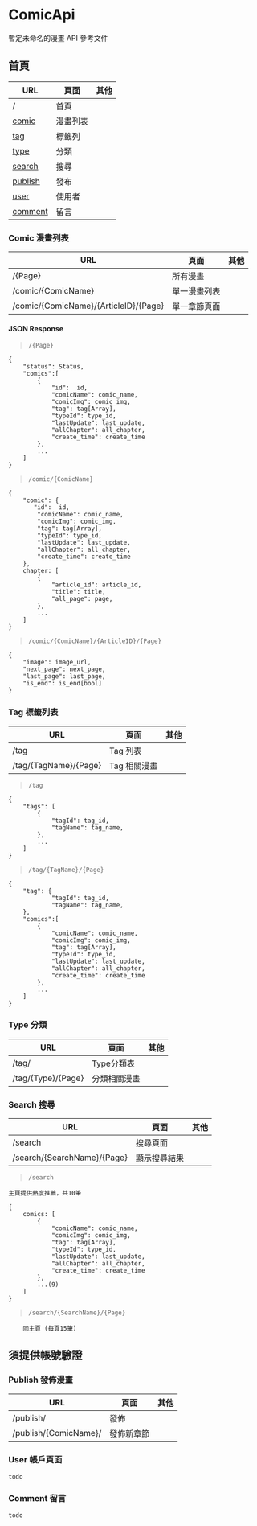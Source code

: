 # ComicApi
暫定未命名的漫畫 API 參考文件

## 首頁

URL | 頁面 | 其他 
--- | --- | --- |
/ | 首頁 | 
[comic](#Comic) | 漫畫列表 | 
[tag](#Tag) | 標籤列 | 
[type](#Type) | 分類 |
[search](#Search) | 搜尋 |
[publish](#Publish) | 發布 |
[user](#User) | 使用者 |
[comment](#Comment) |留言 |

### <a name="Comic"></a>Comic 漫畫列表

URL | 頁面 | 其他 
--- | --- | --- |
/{Page} | 所有漫畫 | 
/comic/{ComicName} | 單一漫畫列表 |
/comic/{ComicName}/{ArticleID}/{Page} | 單一章節頁面 | 


#### JSON Response
>`/{Page}`

```
{
    "status": Status,
    "comics":[
        {
            "id":  id,
            "comicName": comic_name,
            "comicImg": comic_img,
            "tag": tag[Array],
            "typeId": type_id,
            "lastUpdate": last_update,
            "allChapter": all_chapter,
            "create_time": create_time
        },
        ...
    ]
}
```
>`/comic/{ComicName}`

```
{
    "comic": {
       "id":  id,
        "comicName": comic_name,
        "comicImg": comic_img,
        "tag": tag[Array],
        "typeId": type_id,
        "lastUpdate": last_update,
        "allChapter": all_chapter,
        "create_time": create_time
    },
    chapter: [
        {
            "article_id": article_id,
            "title": title,
            "all_page": page,
        },
        ...
    ]
}
```
>`/comic/{ComicName}/{ArticleID}/{Page}`

```
{
    "image": image_url,
    "next_page": next_page,
    "last_page": last_page,
    "is_end": is_end[bool]
}
```

### <a name="Tag"></a>Tag 標籤列表
URL | 頁面 | 其他 
--- | --- | --- |
/tag | Tag 列表 | 
/tag/{TagName}/{Page} | Tag 相關漫畫 | 

>`/tag`

```
{
    "tags": [
        {
            "tagId": tag_id,
            "tagName": tag_name,
        },
        ...
    ]
}
```
>`/tag/{TagName}/{Page}`

```
{
    "tag": {
            "tagId": tag_id,
            "tagName": tag_name,
    },
    "comics":[
        {
            "comicName": comic_name,
            "comicImg": comic_img,
            "tag": tag[Array],
            "typeId": type_id,
            "lastUpdate": last_update,
            "allChapter": all_chapter,
            "create_time": create_time
        },
        ...
    ]
}
```

### <a name="Type"></a>Type 分類
URL | 頁面 | 其他 
--- | --- | --- |
/tag/ | Type分類表 |
/tag/{Type}/{Page} | 分類相關漫畫 |


### <a name="Search"></a>Search 搜尋
URL | 頁面 | 其他 
--- | --- | --- |
/search | 搜尋頁面 | 
/search/{SearchName}/{Page} | 顯示搜尋結果 |

> `/search`

`主頁提供熱度推薦，共10筆`

```
{
    comics: [
        {
            "comicName": comic_name,
            "comicImg": comic_img,
            "tag": tag[Array],
            "typeId": type_id,
            "lastUpdate": last_update,
            "allChapter": all_chapter,
            "create_time": create_time
        },
        ...(9)
    ]
}
```
> `/search/{SearchName}/{Page}`

```
    同主頁 (每頁15筆)
```

## 須提供帳號驗證

### <a name="Publish"></a>Publish 發佈漫畫
URL | 頁面 | 其他 
--- | --- | --- |
/publish/ | 發佈 |
/publish/{ComicName}/ | 發佈新章節 |

### <a name="User"></a>User 帳戶頁面
```
todo
```

### <a name="Comment"></a>Comment 留言
```
todo
```
